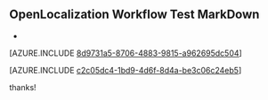 ## OpenLocalization Workflow Test MarkDown
* 

[AZURE.INCLUDE [8d9731a5-8706-4883-9815-a962695dc504](calleeMd1.md)]



[AZURE.INCLUDE [c2c05dc4-1bd9-4d6f-8d4a-be3c06c24eb5](calleeMd2.md)]

 
thanks!